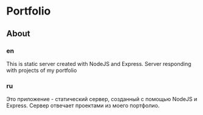 # Portfolio

## About

### en

This is static server created with NodeJS and Express. Server responding with projects of my portfolio

### ru
 
 Это приложение - статический сервер, созданный с помощью NodeJS и Express. Сервер отвечает проектами из моего портфолио.
